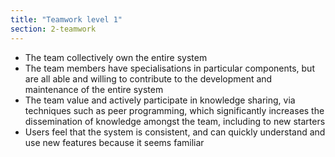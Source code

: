 ```yaml
---
title: "Teamwork level 1"
section: 2-teamwork
---
```


 - The team collectively own the entire system
 - The team members have specialisations in particular components, but are all able and willing to contribute to the development and maintenance of the entire system
 - The team value and actively participate in knowledge sharing, via techniques such as peer programming, which significantly increases the dissemination of
 knowledge amongst the team, including to new starters
 - Users feel that the system is consistent, and can quickly understand and use new features because it seems familiar
